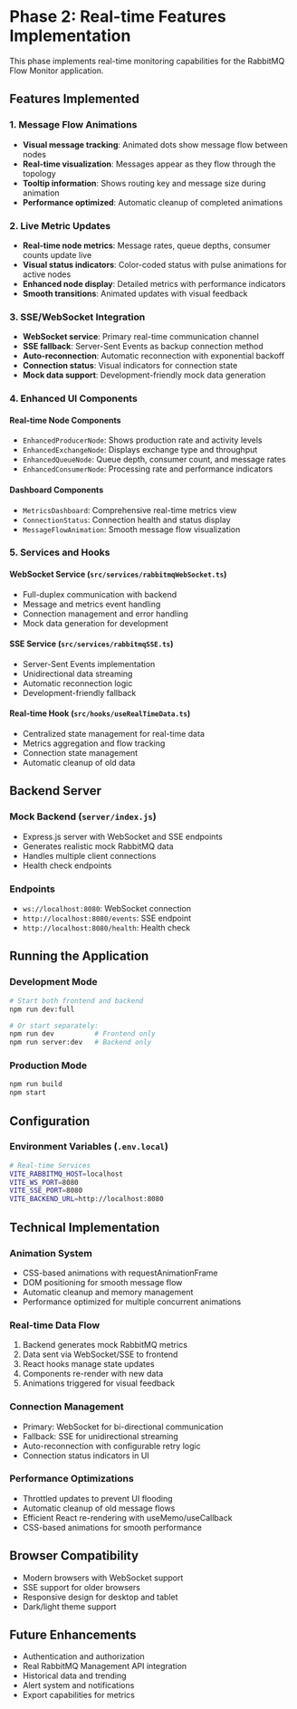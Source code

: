 # Phase 2: Real-time Features Implementation

This phase implements real-time monitoring capabilities for the RabbitMQ Flow Monitor application.

## Features Implemented

### 1. Message Flow Animations
- **Visual message tracking**: Animated dots show message flow between nodes
- **Real-time visualization**: Messages appear as they flow through the topology
- **Tooltip information**: Shows routing key and message size during animation
- **Performance optimized**: Automatic cleanup of completed animations

### 2. Live Metric Updates
- **Real-time node metrics**: Message rates, queue depths, consumer counts update live
- **Visual status indicators**: Color-coded status with pulse animations for active nodes
- **Enhanced node display**: Detailed metrics with performance indicators
- **Smooth transitions**: Animated updates with visual feedback

### 3. SSE/WebSocket Integration
- **WebSocket service**: Primary real-time communication channel
- **SSE fallback**: Server-Sent Events as backup connection method
- **Auto-reconnection**: Automatic reconnection with exponential backoff
- **Connection status**: Visual indicators for connection state
- **Mock data support**: Development-friendly mock data generation

### 4. Enhanced UI Components

#### Real-time Node Components
- `EnhancedProducerNode`: Shows production rate and activity levels
- `EnhancedExchangeNode`: Displays exchange type and throughput
- `EnhancedQueueNode`: Queue depth, consumer count, and message rates
- `EnhancedConsumerNode`: Processing rate and performance indicators

#### Dashboard Components
- `MetricsDashboard`: Comprehensive real-time metrics view
- `ConnectionStatus`: Connection health and status display
- `MessageFlowAnimation`: Smooth message flow visualization

### 5. Services and Hooks

#### WebSocket Service (`src/services/rabbitmqWebSocket.ts`)
- Full-duplex communication with backend
- Message and metrics event handling
- Connection management and error handling
- Mock data generation for development

#### SSE Service (`src/services/rabbitmqSSE.ts`)
- Server-Sent Events implementation
- Unidirectional data streaming
- Automatic reconnection logic
- Development-friendly fallback

#### Real-time Hook (`src/hooks/useRealTimeData.ts`)
- Centralized state management for real-time data
- Metrics aggregation and flow tracking
- Connection state management
- Automatic cleanup of old data

## Backend Server

### Mock Backend (`server/index.js`)
- Express.js server with WebSocket and SSE endpoints
- Generates realistic mock RabbitMQ data
- Handles multiple client connections
- Health check endpoints

### Endpoints
- `ws://localhost:8080`: WebSocket connection
- `http://localhost:8080/events`: SSE endpoint
- `http://localhost:8080/health`: Health check

## Running the Application

### Development Mode
```bash
# Start both frontend and backend
npm run dev:full

# Or start separately:
npm run dev          # Frontend only
npm run server:dev   # Backend only
```

### Production Mode
```bash
npm run build
npm start
```

## Configuration

### Environment Variables (`.env.local`)
```bash
# Real-time Services
VITE_RABBITMQ_HOST=localhost
VITE_WS_PORT=8080
VITE_SSE_PORT=8080
VITE_BACKEND_URL=http://localhost:8080
```

## Technical Implementation

### Animation System
- CSS-based animations with requestAnimationFrame
- DOM positioning for smooth message flow
- Automatic cleanup and memory management
- Performance optimized for multiple concurrent animations

### Real-time Data Flow
1. Backend generates mock RabbitMQ metrics
2. Data sent via WebSocket/SSE to frontend
3. React hooks manage state updates
4. Components re-render with new data
5. Animations triggered for visual feedback

### Connection Management
- Primary: WebSocket for bi-directional communication
- Fallback: SSE for unidirectional streaming
- Auto-reconnection with configurable retry logic
- Connection status indicators in UI

### Performance Optimizations
- Throttled updates to prevent UI flooding
- Automatic cleanup of old message flows
- Efficient React re-rendering with useMemo/useCallback
- CSS-based animations for smooth performance

## Browser Compatibility
- Modern browsers with WebSocket support
- SSE support for older browsers
- Responsive design for desktop and tablet
- Dark/light theme support

## Future Enhancements
- Authentication and authorization
- Real RabbitMQ Management API integration
- Historical data and trending
- Alert system and notifications
- Export capabilities for metrics
